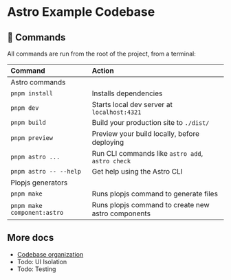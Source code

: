 # Astro Example Codebase

## 🧞 Commands

All commands are run from the root of the project, from a terminal:

| Command                     | Action                                             |
| :-------------------------- | :------------------------------------------------- |
| Astro commands              |                                                    |
| `pnpm install`              | Installs dependencies                              |
| `pnpm dev`                  | Starts local dev server at `localhost:4321`        |
| `pnpm build`                | Build your production site to `./dist/`            |
| `pnpm preview`              | Preview your build locally, before deploying       |
| `pnpm astro ...`            | Run CLI commands like `astro add`, `astro check`   |
| `pnpm astro -- --help`      | Get help using the Astro CLI                       |
| Plopjs generators           |                                                    |
| `pnpm make`                 | Runs plopjs command to generate files              |
| `pnpm make component:astro` | Runs plopjs command to create new astro components |

## More docs

- [Codebase organization](./docs/codebase-organization.md)
- Todo: UI Isolation
- Todo: Testing
